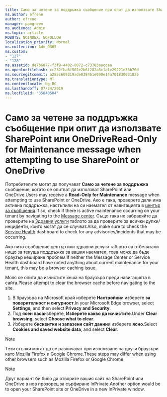 ```yaml
---
title: Само за четене за поддръжка съобщение при опит да използвате SharePoint или OneDrive
ms.author: efrene
author: efrene
manager: pamgreen
ms.audience: Admin
ms.topic: article
ROBOTS: NOINDEX, NOFOLLOW
localization_priority: Normal
ms.collection: Adm_O365
ms.custom:
- "127"
- "128"
ms.assetid: de7b6877-f3f9-4402-8072-c73783aaccaa
ms.openlocfilehash: cc232fba6f502e2b6f282a8c1a1e29221e36b70d
ms.sourcegitcommit: a285c609319ade038461e090e14a701830031825
ms.translationtype: MT
ms.contentlocale: bg-BG
ms.lasthandoff: 07/24/2019
ms.locfileid: "35840504"
---
```

# <a name="read-only-for-maintenance-message-when-attempting-to-use-sharepoint-or-onedrive"></a><span data-ttu-id="79314-102">Само за четене за поддръжка съобщение при опит да използвате SharePoint или OneDrive</span><span class="sxs-lookup"><span data-stu-id="79314-102">Read-Only for Maintenance message when attempting to use SharePoint or OneDrive</span></span>

<span data-ttu-id="79314-103">Потребителите могат да получават **Само за четене за поддръжка** съобщение, когато се опитват да използват SharePoint или OneDrive.</span><span class="sxs-lookup"><span data-stu-id="79314-103">Users may receive a **Read-Only for Maintenance** message when attempting to use SharePoint or OneDrive.</span></span>  <span data-ttu-id="79314-104">Ако е така, проверете дали има активна поддръжка, настъпили на си наемател от навигацията в [център за съобщения](https://portal.office.com/adminportal/home#/MessageCenter).</span><span class="sxs-lookup"><span data-stu-id="79314-104">If so, check if there is active maintenance occurring on your tenant by navigating to the [Message center](https://portal.office.com/adminportal/home#/MessageCenter).</span></span> <span data-ttu-id="79314-105">Също така не забравяйте да проверите на [Здравни услуги](https://portal.office.com/adminportal/home#/servicehealth) таблото за да проверите за всички дупки/инциденти, които могат да се случват.</span><span class="sxs-lookup"><span data-stu-id="79314-105">Also, make sure to check the [Service Health](https://portal.office.com/adminportal/home#/servicehealth) dashboard to check for any advisories/incidents that may be occurring.</span></span>

<span data-ttu-id="79314-106">Ако нито съобщение център или здравни услуги таблото са отбелязали нищо за текуща поддръжка за вашия наемател, това може да бъде браузър кеширане проблем.</span><span class="sxs-lookup"><span data-stu-id="79314-106">If neither the Message Center or Service Health dashboard have noted anything about current maintenance for your tenant, this may be a browser caching issue.</span></span>

<span data-ttu-id="79314-107">Моля се опита да изчистите кеша на браузъра преди навигацията в сайта.</span><span class="sxs-lookup"><span data-stu-id="79314-107">Please attempt to clear the browser cache before navigating to the site.</span></span>

1. <span data-ttu-id="79314-108">В браузъра на Microsoft край изберете **Настройки**и изберете **за поверителност и сигурност**.</span><span class="sxs-lookup"><span data-stu-id="79314-108">In your Microsoft Edge browser, select **Settings**, and then select **Privacy and Security**.</span></span>
2. <span data-ttu-id="79314-109">Под **ясен паса**изберете, **Изберете какво да изчистите**.</span><span class="sxs-lookup"><span data-stu-id="79314-109">Under **Clear browsing**, select **Choose what to clear**.</span></span>
3. <span data-ttu-id="79314-110">Изберете **бисквитки и запазени сайт данни**и изберете **ясно**.</span><span class="sxs-lookup"><span data-stu-id="79314-110">Select **Cookies and saved website data**, and select **Clear**.</span></span>

>[!Note] 
> <span data-ttu-id="79314-111">Тези стъпки могат да се различават при използване на други браузъри като Mozilla Firefox и Google Chrome.</span><span class="sxs-lookup"><span data-stu-id="79314-111">These steps may differ when using other browsers such as Mozilla Firefox or Google Chrome.</span></span>

>[!Note] 
> <span data-ttu-id="79314-112">Друг вариант би било да отворите вашия сайт на SharePoint или OneDrive в нов прозорец за сърфиране InPrivate.</span><span class="sxs-lookup"><span data-stu-id="79314-112">Another option would be to open your SharePoint site or OneDrive in a new InPrivate window.</span></span>